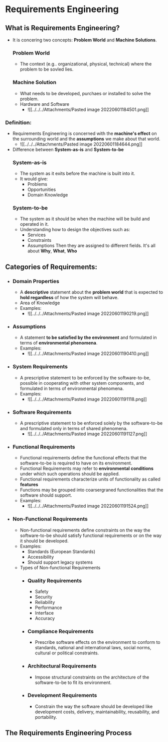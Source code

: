 # Requirements Engineering
## What is Requirements Engineering?
- It is concering two concepts: **Problem World** and **Machine Solutions**.
	### Problem World
	- The context (e.g.. organizational, physical, technical) where the problem to be sovled lies. 
	### Machine Solution
	- What needs to be developed, purchaes or installed to solve the problem.
	- Hardware and Software
		- ![[../../../Attachments/Pasted image 20220601184501.png]]
### Definition: 
- Requirements Engineering is concerned with the **machine's effect** on the surrounding world and the **assumptions** we make about that world.
	- ![[../../../Attachments/Pasted image 20220601184644.png]]
- Difference between **System-as-is** and **System-to-be**
	### System-as-is
	- The system as it exits before the machine is built into it.
	- It would give:
		- Problems
		- Opportunities
		- Domain Knowledge
	### System-to-be
	- The system as it should be when the machine will be build and operated in it.
	- Understanding how to design the objectives such as:
	  - Services
	  - Constraints
	  - Assumptions
	  Then they are assigned to different fields. It's all about **Why**, **What**, **Who**
## Categories of Requirements:
- ### Domain Properties
	- A **descriptive** statement about the **problem world** that is expected to **hold regardless** of how the system will behave.
	- Area of Knowledge
	- Examples:
		- ![[../../../Attachments/Pasted image 20220601190219.png]]
- ### Assumptions
	- A statement **to be satisfied by the environment** and formulated in terms of **environmental phenomena**.
	- Examples:
		- ![[../../../Attachments/Pasted image 20220601190410.png]]
- ### System Requirements
	- A prescriptive statement to be enforced by the software-to-be, possible in cooperating with other system components, and formulated in terms of environmental phenomena.
	- Examples:
		- ![[../../../Attachments/Pasted image 20220601191118.png]]
- ### Software Requirements
	- A prescriptive statement to be enforced solely by the software-to-be and formulated only in terms of shared phenomena. 
		- ![[../../../Attachments/Pasted image 20220601191127.png]]
- ### Functional Requirements
	- Functional requirements define the functional effects that the software-to-be is required to have on its environment.
	- Functional Requirements may refer to **environmental conditions** under which such operations should be applied.
	- Functional requirements characterize units of functionality as called **features**
	- Functions may be grouped into coarsergraned functionalities that the software should support.
	- Examples:
		- ![[../../../Attachments/Pasted image 20220601191524.png]]
- ### Non-Functional Requirements
	- Non-functional requirements define constraints on the way the software-to-be should satisfy functional requirements or on the way it should be developed. 
	- Examples:
		- Standards (European Standards)
		- Accessibility
		- Should support legacy systems
	- Types of Non-functional Requirements
		- ### Quality Requirements
			- Safety
			- Security
			- Reliability
			- Performance
			- Interface
			- Accuracy
		- ### Compliance Requirements
			- Prescribe software effects on the environment to conform to standards, national and international laws, social norms, cultural or political constraints.
		- ### Architectural Requirements
			- Impose structural constraints on the architecture of the software-to-be to fit its environment.
		- ### Development Requirements
			- Constrain the way the software should be developed like development costs, delivery, maintainability, reusability, and portability.
## The Requirements Engineering Process